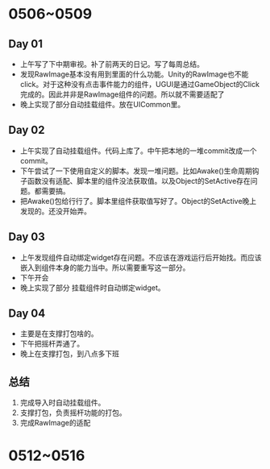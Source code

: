 # 0506~0509

## Day 01
* 上午写了下中期审视。补了前两天的日记。写了每周总结。
* 发现RawImage基本没有用到里面的什么功能。Unity的RawImage也不能click。对于这种没有点击事件能力的组件，UGUI是通过GameObject的Click完成的。因此并非是RawImage组件的问题。所以就不需要适配了
* 晚上实现了部分自动挂载组件。放在UICommon里。

## Day 02
* 上午实现了自动挂载组件。代码上库了。中午把本地的一堆commit改成一个commit。
* 下午尝试了一下使用自定义的脚本。发现一堆问题。比如Awake()生命周期钩子函数没有适配、脚本里的组件没法获取值。以及Object的SetActive存在问题。都需要搞。
* 把Awake()包给行行了。脚本里组件获取值写好了。Object的SetActive晚上发现的。还没开始弄。

## Day 03
* 上午发现组件自动绑定widget存在问题。不应该在游戏运行后开始找。而应该嵌入到组件本身的能力当中。所以需要重写这一部分。
* 下午开会
* 晚上实现了部分 挂载组件时自动绑定widget。

## Day 04
* 主要是在支撑打包啥的。
* 下午把摇杆弄通了。
* 晚上在支撑打包，到八点多下班

## 总结
1. 完成导入时自动挂载组件。
2. 支撑打包，负责摇杆功能的打包。
3. 完成RawImage的适配

# 0512~0516

